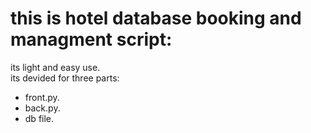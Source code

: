 # this is hotel database booking and managment script:

its light and easy use.
<br/>
its devided for three parts:
+ front.py.
+ back.py.
+ db file.

